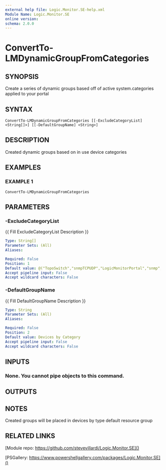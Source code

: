 ```yaml
---
external help file: Logic.Monitor.SE-help.xml
Module Name: Logic.Monitor.SE
online version:
schema: 2.0.0
---
```


# ConvertTo-LMDynamicGroupFromCategories

## SYNOPSIS
Create a series of dynamic groups based off of active system.categories applied to your portal

## SYNTAX

```
ConvertTo-LMDynamicGroupFromCategories [[-ExcludeCategoryList] <String[]>] [[-DefaultGroupName] <String>]
```

## DESCRIPTION
Created dynamic groups based on in use device categories

## EXAMPLES

### EXAMPLE 1
```
ConvertTo-LMDynamicGroupFromCategories
```

## PARAMETERS

### -ExcludeCategoryList
{{ Fill ExcludeCategoryList Description }}

```yaml
Type: String[]
Parameter Sets: (All)
Aliases:

Required: False
Position: 1
Default value: @("TopoSwitch","snmpTCPUDP","LogicMonitorPortal","snmp","snmpUptime","snmpHR","Netsnmp","email rtt","email transit","collector","NoPing","NoHTTPS")
Accept pipeline input: False
Accept wildcard characters: False
```

### -DefaultGroupName
{{ Fill DefaultGroupName Description }}

```yaml
Type: String
Parameter Sets: (All)
Aliases:

Required: False
Position: 2
Default value: Devices by Category
Accept pipeline input: False
Accept wildcard characters: False
```

## INPUTS

### None. You cannot pipe objects to this command.
## OUTPUTS

## NOTES
Created groups will be placed in devices by type default resource group

## RELATED LINKS

[Module repo: https://github.com/stevevillardi/Logic.Monitor.SE]()

[PSGallery: https://www.powershellgallery.com/packages/Logic.Monitor.SE]()


